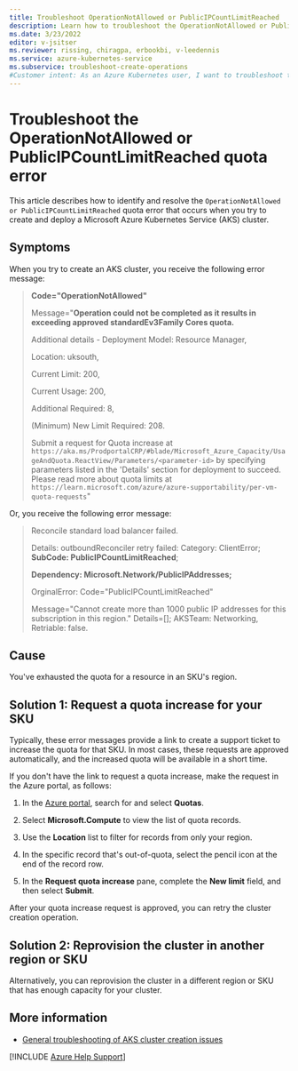```yaml
---
title: Troubleshoot OperationNotAllowed or PublicIPCountLimitReached
description: Learn how to troubleshoot the OperationNotAllowed or PublicIPCountLimitReached quota error when you try to create and deploy an Azure Kubernetes Service (AKS) cluster.
ms.date: 3/23/2022
editor: v-jsitser
ms.reviewer: rissing, chiragpa, erbookbi, v-leedennis
ms.service: azure-kubernetes-service
ms.subservice: troubleshoot-create-operations
#Customer intent: As an Azure Kubernetes user, I want to troubleshoot the OperationNotAllowed or PublicIPCountLimitReached quota error code so that I can successfully create and deploy an Azure Kubernetes Service (AKS) cluster.
---
```

# Troubleshoot the OperationNotAllowed or PublicIPCountLimitReached quota error

This article describes how to identify and resolve the `OperationNotAllowed or PublicIPCountLimitReached` quota error that occurs when you try to create and deploy a Microsoft Azure Kubernetes Service (AKS) cluster.

## Symptoms

When you try to create an AKS cluster, you receive the following error message:

> **Code="OperationNotAllowed"**
>
> Message="**Operation could not be completed as it results in exceeding approved standardEv3Family Cores quota.**
>
> Additional details - Deployment Model: Resource Manager,
>
> Location: uksouth,
>
> Current Limit: 200,
>
> Current Usage: 200,
>
> Additional Required: 8,
>
> (Minimum) New Limit Required: 208.
>
> Submit a request for Quota increase at `https://aka.ms/ProdportalCRP/#blade/Microsoft_Azure_Capacity/UsageAndQuota.ReactView/Parameters/<parameter-id>` by specifying parameters listed in the 'Details' section for deployment to succeed. Please read more about quota limits at `https://learn.microsoft.com/azure/azure-supportability/per-vm-quota-requests`"

Or, you receive the following error message:

> Reconcile standard load balancer failed.
>
> Details: outboundReconciler retry failed: Category: ClientError; **SubCode: PublicIPCountLimitReached**;
>
> **Dependency: Microsoft.Network/PublicIPAddresses;**
>
> OrginalError: Code="PublicIPCountLimitReached"
>
> Message="Cannot create more than 1000 public IP addresses for this subscription in this region." Details=[]; AKSTeam: Networking, Retriable: false.

## Cause

You've exhausted the quota for a resource in an SKU's region.

## Solution 1: Request a quota increase for your SKU

Typically, these error messages provide a link to create a support ticket to increase the quota for that SKU. In most cases, these requests are approved automatically, and the increased quota will be available in a short time.

If you don't have the link to request a quota increase, make the request in the Azure portal, as follows:

1. In the [Azure portal](https://portal.azure.com), search for and select **Quotas**.

1. Select **Microsoft.Compute** to view the list of quota records.

1. Use the **Location** list to filter for records from only your region.

1. In the specific record that's out-of-quota, select the pencil icon at the end of the record row.

1. In the **Request quota increase** pane, complete the **New limit** field, and then select **Submit**.

After your quota increase request is approved, you can retry the cluster creation operation.

## Solution 2: Reprovision the cluster in another region or SKU

Alternatively, you can reprovision the cluster in a different region or SKU that has enough capacity for your cluster.

## More information

- [General troubleshooting of AKS cluster creation issues](troubleshoot-aks-cluster-creation-issues.md)

[!INCLUDE [Azure Help Support](../../includes/azure-help-support.md)]
